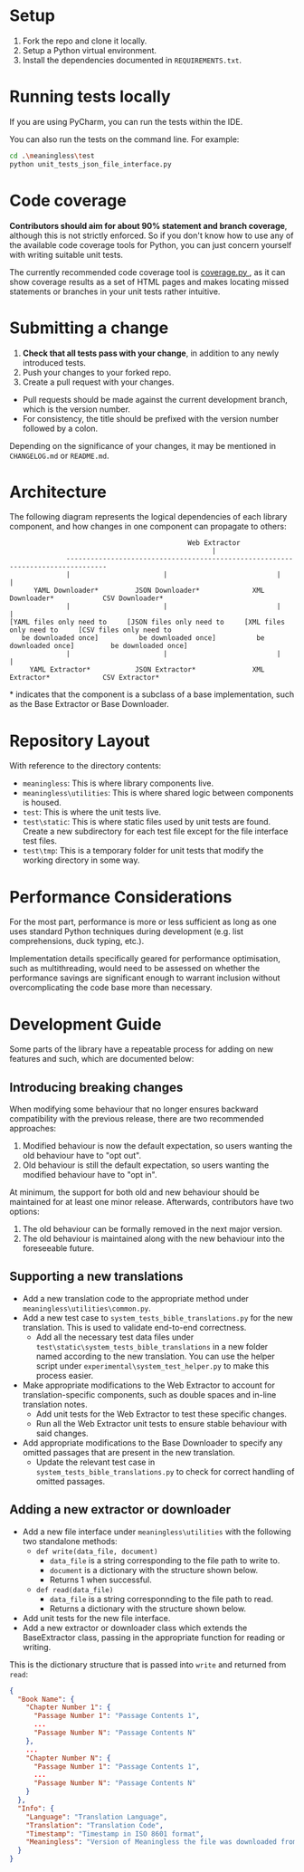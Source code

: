 # Setup
1. Fork the repo and clone it locally.
2. Setup a Python virtual environment.
3. Install the dependencies documented in `REQUIREMENTS.txt`.

# Running tests locally
If you are using PyCharm, you can run the tests within the IDE.

You can also run the tests on the command line. For example:
```bash
cd .\meaningless\test
python unit_tests_json_file_interface.py
```

# Code coverage
**Contributors should aim for about 90% statement and branch coverage**, although this is not strictly enforced.
So if you don't know how to use any of the available code coverage tools for Python, you can just concern yourself with writing suitable unit tests.

The currently recommended code coverage tool is [coverage.py ](https://github.com/nedbat/coveragepy), as it can show coverage results as a set of HTML pages and makes locating missed statements or branches in your unit tests rather intuitive.

# Submitting a change
1. **Check that all tests pass with your change**, in addition to any newly introduced tests.
2. Push your changes to your forked repo.
3. Create a pull request with your changes.
- Pull requests should be made against the current development branch, which is the version number.
- For consistency, the title should be prefixed with the version number followed by a colon.

Depending on the significance of your changes, it may be mentioned in `CHANGELOG.md` or `README.md`.

# Architecture
The following diagram represents the logical dependencies of each library component, and how changes in one component can propagate to others:
```
                                            Web Extractor
                                                  |
              --------------------------------------------------------------------------------
              |                       |                           |                          |
      YAML Downloader*         JSON Downloader*             XML Downloader*            CSV Downloader*
              |                       |                           |                          |
[YAML files only need to     [JSON files only need to     [XML files only need to     [CSV files only need to
   be downloaded once]          be downloaded once]          be downloaded once]         be downloaded once]
              |                       |                           |                          |
     YAML Extractor*           JSON Extractor*              XML Extractor*             CSV Extractor*
```

\* indicates that the component is a subclass of a base implementation, such as the Base Extractor or Base Downloader.

# Repository Layout
With reference to the directory contents:
- `meaningless`: This is where library components live.
- `meaningless\utilities`: This is where shared logic between components is housed.
- `test`: This is where the unit tests live.
- `test\static`: This is where static files used by unit tests are found. Create a new subdirectory for each test file except for the file interface test files.
- `test\tmp`: This is a temporary folder for unit tests that modify the working directory in some way.

# Performance Considerations
For the most part, performance is more or less sufficient as long as one uses standard Python techniques during development (e.g. list comprehensions, duck typing, etc.).

Implementation details specifically geared for performance optimisation, such as multithreading, would need to be assessed on whether the performance savings are significant enough to warrant inclusion without overcomplicating the code base more than necessary.

# Development Guide
Some parts of the library have a repeatable process for adding on new features and such, which are documented below:

## Introducing breaking changes
When modifying some behaviour that no longer ensures backward compatibility with the previous release, there are two recommended approaches:

1. Modified behaviour is now the default expectation, so users wanting the old behaviour have to "opt out".
2. Old behaviour is still the default expectation, so users wanting the modified behaviour have to "opt in".

At minimum, the support for both old and new behaviour should be maintained for at least one minor release. Afterwards, contributors have two options:

1. The old behaviour can be formally removed in the next major version.
2. The old behaviour is maintained along with the new behaviour into the foreseeable future.

## Supporting a new translations
- Add a new translation code to the appropriate method under `meaningless\utilities\common.py`.
- Add a new test case to `system_tests_bible_translations.py` for the new translation. This is used to validate end-to-end correctness.
  - Add all the necessary test data files under `test\static\system_tests_bible_translations` in a new folder named according to the new translation. You can use the helper script under `experimental\system_test_helper.py` to make this process easier.
- Make appropriate modifications to the Web Extractor to account for translation-specific components, such as double spaces and in-line translation notes.
  - Add unit tests for the Web Extractor to test these specific changes.
  - Run all the Web Extractor unit tests to ensure stable behaviour with said changes.
- Add appropriate modifications to the Base Downloader to specify any omitted passages that are present in the new translation.
  - Update the relevant test case in `system_tests_bible_translations.py` to check for correct handling of omitted passages.

## Adding a new extractor or downloader
- Add a new file interface under `meaningless\utilities` with the following two standalone methods:
  - `def write(data_file, document)`
    - `data_file` is a string corresponding to the file path to write to.
    - `document` is a dictionary with the structure shown below.
    - Returns 1 when successful.
  - `def read(data_file)`
    - `data_file` is a string corresponnding to the file path to read.
    - Returns a dictionary with the structure shown below.
- Add unit tests for the new file interface.
- Add a new extractor or downloader class which extends the BaseExtractor class, passing in the appropriate function for reading or writing.

This is the dictionary structure that is passed into `write` and returned from `read`:

```json
{
  "Book Name": {
    "Chapter Number 1": {
      "Passage Number 1": "Passage Contents 1",
      ...
      "Passage Number N": "Passage Contents N"
    },
    ...
    "Chapter Number N": {
      "Passage Number 1": "Passage Contents 1",
      ...
      "Passage Number N": "Passage Contents N"
    }
  },
  "Info": {
    "Language": "Translation Language",
    "Translation": "Translation Code",
    "Timestamp": "Timestamp in ISO 8601 format",
    "Meaningless": "Version of Meaningless the file was downloaded from"
  }
}
```
